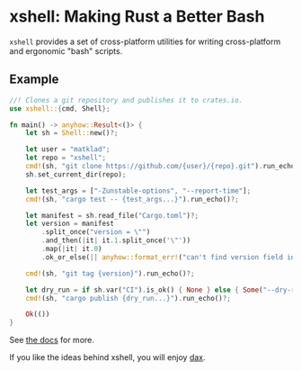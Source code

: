 # xshell: Making Rust a Better Bash

`xshell` provides a set of cross-platform utilities for writing cross-platform
and ergonomic "bash" scripts.

## Example

```rust
//! Clones a git repository and publishes it to crates.io.
use xshell::{cmd, Shell};

fn main() -> anyhow::Result<()> {
    let sh = Shell::new()?;

    let user = "matklad";
    let repo = "xshell";
    cmd!(sh, "git clone https://github.com/{user}/{repo}.git").run_echo()?;
    sh.set_current_dir(repo);

    let test_args = ["-Zunstable-options", "--report-time"];
    cmd!(sh, "cargo test -- {test_args...}").run_echo()?;

    let manifest = sh.read_file("Cargo.toml")?;
    let version = manifest
        .split_once("version = \"")
        .and_then(|it| it.1.split_once('\"'))
        .map(|it| it.0)
        .ok_or_else(|| anyhow::format_err!("can't find version field in the manifest"))?;

    cmd!(sh, "git tag {version}").run_echo()?;

    let dry_run = if sh.var("CI").is_ok() { None } else { Some("--dry-run") };
    cmd!(sh, "cargo publish {dry_run...}").run_echo()?;

    Ok(())
}
```

See [the docs](https://docs.rs/xshell) for more.

If you like the ideas behind xshell, you will enjoy [dax](https://github.com/dsherret/dax).
